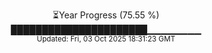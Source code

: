 <p align="center">
⏳Year Progress (75.55 %) <br>
██████████████████████▁▁▁▁▁▁▁▁ <br>
<sub>Updated: Fri, 03 Oct 2025 18:31:23 GMT</sub>
</p>

